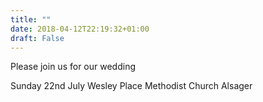 ```yaml
---
title: ""
date: 2018-04-12T22:19:32+01:00
draft: False
---
```


Please join us for our wedding

Sunday 22nd July
Wesley Place Methodist Church
Alsager




